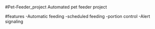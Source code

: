 #Pet-Feeder_project
Automated pet feeder project

#features
-Automatic feeding
-scheduled feeding
-portion control
-Alert signaling

